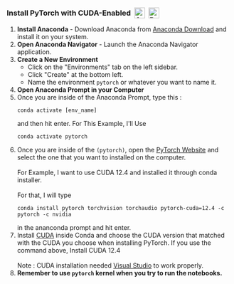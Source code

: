 <h3>
    <div style="display: flex; align-items: center;">
      <span>Install PyTorch with CUDA-Enabled</span>
          <a href="https://www.anaconda.com/">
              <img src="https://skillicons.dev/icons?i=anaconda" alt="Anaconda" style="height: 24px; margin-left: 8px;">
          </a>
          <a href="https://www.tensorflow.org/install/pip">
              <img src="https://skillicons.dev/icons?i=pytorch" alt="PyTorch" style="height: 24px; margin-left: 8px;">
          </a>
    </div>
  </h3>
  
  <ol>
    <li><strong>Install Anaconda</strong> - Download Anaconda from <a href="https://www.anaconda.com/download">Anaconda Download</a> and install it on your system.</li>
    <li><strong>Open Anaconda Navigator</strong> - Launch the Anaconda Navigator application.</li>
    <li><strong>Create a New Environment</strong>
      <ul>
        <li>Click on the "Environments" tab on the left sidebar.</li>
        <li>Click "Create" at the bottom left.</li>
        <li>Name the environment <code>pytorch</code> or whatever you want to name it.</li>
      </ul>
    </li>
    <li><strong>Open Anaconda Prompt in your Computer</strong></li>
<li>Once you are inside of the Anaconda Prompt, type this : <pre><code>conda activate [env_name]</code></pre> and then hit enter. For This Example, I'll Use <pre><code>conda activate pytorch</code></pre> </li>
    <li>Once you are inside of the <code>(pytorch)</code>, open the <a href="https://pytorch.org/get-started/locally/">PyTorch Website</a> and select the one that you want to installed on the computer. </br></br>For Example, I want to use CUDA 12.4 and installed it through conda installer.
    </br></br>For that, I will type <pre><code>conda install pytorch torchvision torchaudio pytorch-cuda=12.4 -c pytorch -c nvidia</code></pre> in the ananconda prompt and hit enter.</li>
    <li>Install <a href="https://docs.nvidia.com/cuda/cuda-installation-guide-microsoft-windows/index.html#:~:text=All%20Conda%20packages%20released%20under%20a%20specific%20CUDA%20version%20are%20labeled%20with%20that%20release%20version.%20To%20install%20a%20previous%20version%2C%20include%20that%20label%20in%20the%20install%20command%20such%20as%3A">CUDA</a> inside Conda and choose the CUDA version that matched with the CUDA you choose when installing PyTorch. If you use the command above, Install CUDA 12.4</br></br>Note : CUDA installation needed <a href ="https://visualstudio.microsoft.com/">Visual Studio</a> to work properly.</li>
    <li><strong>Remember to use <code>pytorch</code> kernel when you try to run the notebooks.</strong></li>
  </ol>
